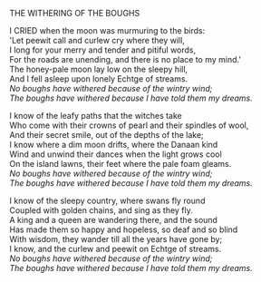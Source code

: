 THE WITHERING OF THE BOUGHS  
  
I CRIED when the moon was murmuring to the birds:  
'Let peewit call and curlew cry where they will,  
I long for your merry and tender and pitiful words,  
For the roads are unending, and there is no place to my mind.'  
The honey-pale moon lay low on the sleepy hill,  
And I fell asleep upon lonely Echtge of streams.  
*No boughs have withered because of the wintry wind;*  
*The boughs have withered because I have told them my dreams.*  
  
I know of the leafy paths that the witches take  
Who come with their crowns of pearl and their spindles of wool,  
And their secret smile, out of the depths of the lake;  
I know where a dim moon drifts, where the Danaan kind  
Wind and unwind their dances when the light grows cool  
On the island lawns, their feet where the pale foam gleams.  
*No boughs have withered because of the wintry wind;*  
*The boughs have withered because I have told them my dreams.*  
  
I know of the sleepy country, where swans fly round  
Coupled with golden chains, and sing as they fly.  
A king and a queen are wandering there, and the sound  
Has made them so happy and hopeless, so deaf and so blind  
With wisdom, they wander till all the years have gone by;  
I know, and the curlew and peewit on Echtge of streams.  
*No boughs have withered because of the wintry wind;*  
*The boughs have withered because I have told them my dreams.*  
